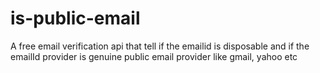 # is-public-email
A free email verification api that tell if the emailid is disposable and if the emailId provider is genuine public email provider like gmail, yahoo etc

